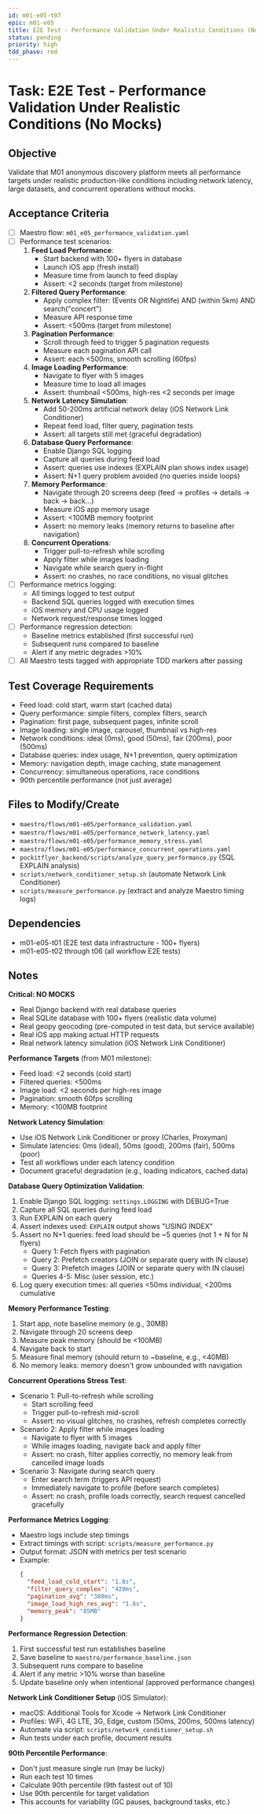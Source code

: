 ```yaml
---
id: m01-e05-t07
epic: m01-e05
title: E2E Test - Performance Validation Under Realistic Conditions (No Mocks)
status: pending
priority: high
tdd_phase: red
---
```


# Task: E2E Test - Performance Validation Under Realistic Conditions (No Mocks)

## Objective
Validate that M01 anonymous discovery platform meets all performance targets under realistic production-like conditions including network latency, large datasets, and concurrent operations without mocks.

## Acceptance Criteria
- [ ] Maestro flow: `m01_e05_performance_validation.yaml`
- [ ] Performance test scenarios:
  1. **Feed Load Performance**:
     - Start backend with 100+ flyers in database
     - Launch iOS app (fresh install)
     - Measure time from launch to feed display
     - Assert: <2 seconds (target from milestone)
  2. **Filtered Query Performance**:
     - Apply complex filter: (Events OR Nightlife) AND (within 5km) AND search("concert")
     - Measure API response time
     - Assert: <500ms (target from milestone)
  3. **Pagination Performance**:
     - Scroll through feed to trigger 5 pagination requests
     - Measure each pagination API call
     - Assert: each <500ms, smooth scrolling (60fps)
  4. **Image Loading Performance**:
     - Navigate to flyer with 5 images
     - Measure time to load all images
     - Assert: thumbnail <500ms, high-res <2 seconds per image
  5. **Network Latency Simulation**:
     - Add 50-200ms artificial network delay (iOS Network Link Conditioner)
     - Repeat feed load, filter query, pagination tests
     - Assert: all targets still met (graceful degradation)
  6. **Database Query Performance**:
     - Enable Django SQL logging
     - Capture all queries during feed load
     - Assert: queries use indexes (EXPLAIN plan shows index usage)
     - Assert: N+1 query problem avoided (no queries inside loops)
  7. **Memory Performance**:
     - Navigate through 20 screens deep (feed → profiles → details → back → back...)
     - Measure iOS app memory usage
     - Assert: <100MB memory footprint
     - Assert: no memory leaks (memory returns to baseline after navigation)
  8. **Concurrent Operations**:
     - Trigger pull-to-refresh while scrolling
     - Apply filter while images loading
     - Navigate while search query in-flight
     - Assert: no crashes, no race conditions, no visual glitches
- [ ] Performance metrics logging:
  - All timings logged to test output
  - Backend SQL queries logged with execution times
  - iOS memory and CPU usage logged
  - Network request/response times logged
- [ ] Performance regression detection:
  - Baseline metrics established (first successful run)
  - Subsequent runs compared to baseline
  - Alert if any metric degrades >10%
- [ ] All Maestro tests tagged with appropriate TDD markers after passing

## Test Coverage Requirements
- Feed load: cold start, warm start (cached data)
- Query performance: simple filters, complex filters, search
- Pagination: first page, subsequent pages, infinite scroll
- Image loading: single image, carousel, thumbnail vs high-res
- Network conditions: ideal (0ms), good (50ms), fair (200ms), poor (500ms)
- Database queries: index usage, N+1 prevention, query optimization
- Memory: navigation depth, image caching, state management
- Concurrency: simultaneous operations, race conditions
- 90th percentile performance (not just average)

## Files to Modify/Create
- `maestro/flows/m01-e05/performance_validation.yaml`
- `maestro/flows/m01-e05/performance_network_latency.yaml`
- `maestro/flows/m01-e05/performance_memory_stress.yaml`
- `maestro/flows/m01-e05/performance_concurrent_operations.yaml`
- `pockitflyer_backend/scripts/analyze_query_performance.py` (SQL EXPLAIN analysis)
- `scripts/network_conditioner_setup.sh` (automate Network Link Conditioner)
- `scripts/measure_performance.py` (extract and analyze Maestro timing logs)

## Dependencies
- m01-e05-t01 (E2E test data infrastructure - 100+ flyers)
- m01-e05-t02 through t06 (all workflow E2E tests)

## Notes
**Critical: NO MOCKS**
- Real Django backend with real database queries
- Real SQLite database with 100+ flyers (realistic data volume)
- Real geopy geocoding (pre-computed in test data, but service available)
- Real iOS app making actual HTTP requests
- Real network latency simulation (iOS Network Link Conditioner)

**Performance Targets** (from M01 milestone):
- Feed load: <2 seconds (cold start)
- Filtered queries: <500ms
- Image load: <2 seconds per high-res image
- Pagination: smooth 60fps scrolling
- Memory: <100MB footprint

**Network Latency Simulation**:
- Use iOS Network Link Conditioner or proxy (Charles, Proxyman)
- Simulate latencies: 0ms (ideal), 50ms (good), 200ms (fair), 500ms (poor)
- Test all workflows under each latency condition
- Document graceful degradation (e.g., loading indicators, cached data)

**Database Query Optimization Validation**:
1. Enable Django SQL logging: `settings.LOGGING` with DEBUG=True
2. Capture all SQL queries during feed load
3. Run EXPLAIN on each query
4. Assert indexes used: `EXPLAIN` output shows "USING INDEX"
5. Assert no N+1 queries: feed load should be ~5 queries (not 1 + N for N flyers)
   - Query 1: Fetch flyers with pagination
   - Query 2: Prefetch creators (JOIN or separate query with IN clause)
   - Query 3: Prefetch images (JOIN or separate query with IN clause)
   - Queries 4-5: Misc (user session, etc.)
6. Log query execution times: all queries <50ms individual, <200ms cumulative

**Memory Performance Testing**:
1. Start app, note baseline memory (e.g., 30MB)
2. Navigate through 20 screens deep
3. Measure peak memory (should be <100MB)
4. Navigate back to start
5. Measure final memory (should return to ~baseline, e.g., <40MB)
6. No memory leaks: memory doesn't grow unbounded with navigation

**Concurrent Operations Stress Test**:
- Scenario 1: Pull-to-refresh while scrolling
  - Start scrolling feed
  - Trigger pull-to-refresh mid-scroll
  - Assert: no visual glitches, no crashes, refresh completes correctly
- Scenario 2: Apply filter while images loading
  - Navigate to flyer with 5 images
  - While images loading, navigate back and apply filter
  - Assert: no crash, filter applies correctly, no memory leak from cancelled image loads
- Scenario 3: Navigate during search query
  - Enter search term (triggers API request)
  - Immediately navigate to profile (before search completes)
  - Assert: no crash, profile loads correctly, search request cancelled gracefully

**Performance Metrics Logging**:
- Maestro logs include step timings
- Extract timings with script: `scripts/measure_performance.py`
- Output format: JSON with metrics per test scenario
- Example:
  ```json
  {
    "feed_load_cold_start": "1.8s",
    "filter_query_complex": "420ms",
    "pagination_avg": "380ms",
    "image_load_high_res_avg": "1.6s",
    "memory_peak": "85MB"
  }
  ```

**Performance Regression Detection**:
1. First successful test run establishes baseline
2. Save baseline to `maestro/performance_baseline.json`
3. Subsequent runs compare to baseline
4. Alert if any metric >10% worse than baseline
5. Update baseline only when intentional (approved performance changes)

**Network Link Conditioner Setup** (iOS Simulator):
- macOS: Additional Tools for Xcode → Network Link Conditioner
- Profiles: WiFi, 4G LTE, 3G, Edge, custom (50ms, 200ms, 500ms latency)
- Automate via script: `scripts/network_conditioner_setup.sh`
- Run tests under each profile, document results

**90th Percentile Performance**:
- Don't just measure single run (may be lucky)
- Run each test 10 times
- Calculate 90th percentile (9th fastest out of 10)
- Use 90th percentile for target validation
- This accounts for variability (GC pauses, background tasks, etc.)
